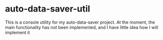 # auto-data-saver-util
This is a console utility for my auto-data-saver project. At the moment, the main functionality has not been implemented, and I have little idea how I will implement it
